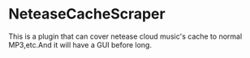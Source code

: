 # NeteaseCacheScraper
This is a  plugin that can cover netease cloud music's  cache to normal MP3,etc.And it will have a GUI before long.
